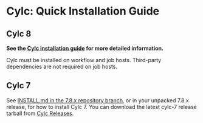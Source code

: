 # Cylc: Quick Installation Guide

## Cylc 8

**See the [Cylc installation guide](https://cylc.github.io/cylc-doc/stable/html/installation.html)
for more detailed information.**

Cylc must be installed on workflow and job hosts. Third-party dependencies
are not required on job hosts.

## Cylc 7

See [INSTALL.md in the 7.8.x repository branch](https://github.com/cylc/cylc-flow/blob/7.8.x/INSTALL.md), or in your unpacked 7.8.x
release, for how to install Cylc 7. You can download the latest cylc-7 release
tarball from [Cylc Releases](https://github.com/cylc/cylc-flow/releases).
